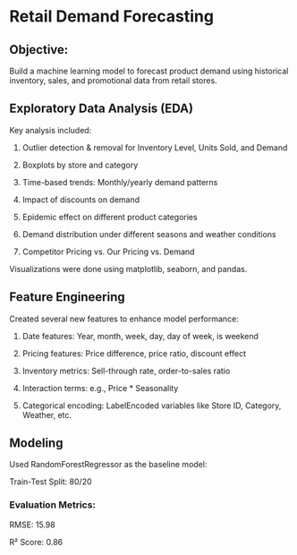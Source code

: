 # Retail Demand Forecasting
## Objective:
Build a machine learning model to forecast product demand using historical inventory, sales, and promotional data from retail stores.

## Exploratory Data Analysis (EDA)
Key analysis included:

1. Outlier detection & removal for Inventory Level, Units Sold, and Demand

2. Boxplots by store and category

3. Time-based trends: Monthly/yearly demand patterns

4. Impact of discounts on demand

5. Epidemic effect on different product categories

6. Demand distribution under different seasons and weather conditions

7. Competitor Pricing vs. Our Pricing vs. Demand

Visualizations were done using matplotlib, seaborn, and pandas.

## Feature Engineering
Created several new features to enhance model performance:

1. Date features: Year, month, week, day, day of week, is weekend

2. Pricing features: Price difference, price ratio, discount effect

3. Inventory metrics: Sell-through rate, order-to-sales ratio

4. Interaction terms: e.g., Price * Seasonality

5. Categorical encoding: LabelEncoded variables like Store ID, Category, Weather, etc.

## Modeling
Used RandomForestRegressor as the baseline model:

Train-Test Split: 80/20

### Evaluation Metrics:

RMSE: 15.98

R² Score: 0.86